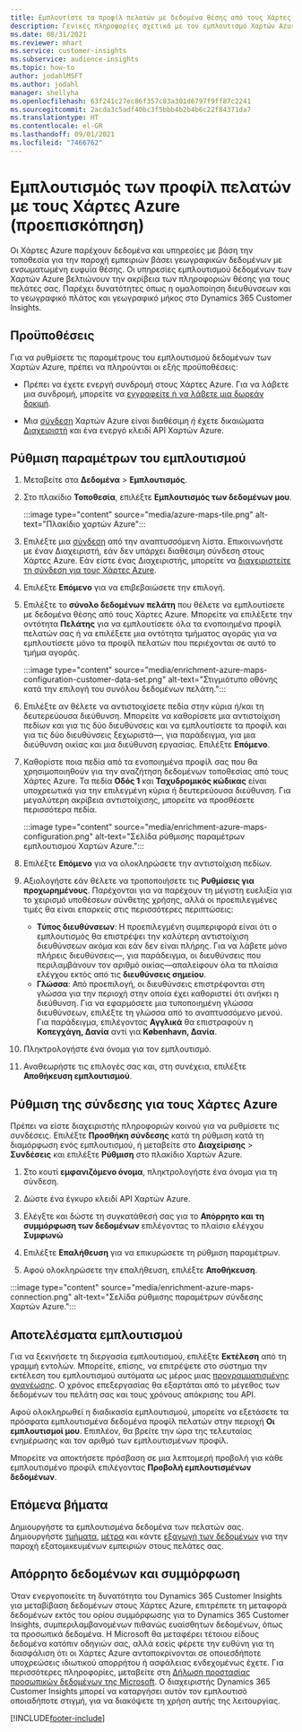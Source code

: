 ```yaml
---
title: Εμπλουτίστε τα προφίλ πελατών με δεδομένα θέσης από τους Χάρτες Azure
description: Γενικές πληροφορίες σχετικά με τον εμπλουτισμό Χαρτών Azure πρώτα.
ms.date: 08/31/2021
ms.reviewer: mhart
ms.service: customer-insights
ms.subservice: audience-insights
ms.topic: how-to
author: jodahlMSFT
ms.author: jodahl
manager: shellyha
ms.openlocfilehash: 63f241c27ec86f357c83a301d6797f9ff87c2241
ms.sourcegitcommit: 2acda3c5adf40bc3f5bbb4b2b4b6c22f84371da7
ms.translationtype: HT
ms.contentlocale: el-GR
ms.lasthandoff: 09/01/2021
ms.locfileid: "7466762"
---
```

# <a name="enrichment-of-customer-profiles-with-azure-maps-preview"></a>Εμπλουτισμός των προφίλ πελατών με τους Χάρτες Azure (προεπισκόπηση)

Οι Χάρτες Azure παρέχουν δεδομένα και υπηρεσίες με βάση την τοποθεσία για την παροχή εμπειριών βάσει γεωγραφικών δεδομένων με ενσωματωμένη ευφυΐα θέσης. Οι υπηρεσίες εμπλουτισμού δεδομένων των Χαρτών Azure βελτιώνουν την ακρίβεια των πληροφοριών θέσης για τους πελάτες σας. Παρέχει δυνατότητες όπως η ομαλοποίηση διευθύνσεων και το γεωγραφικό πλάτος και γεωγραφικό μήκος στο Dynamics 365 Customer Insights.

## <a name="prerequisites"></a>Προϋποθέσεις

Για να ρυθμίσετε τις παραμέτρους του εμπλουτισμού δεδομένων των Χαρτών Azure, πρέπει να πληρούνται οι εξής προϋποθέσεις:

- Πρέπει να έχετε ενεργή συνδρομή στους Χάρτες Azure. Για να λάβετε μια συνδρομή, μπορείτε να [εγγραφείτε ή να λάβετε μια δωρεάν δοκιμή](https://azure.microsoft.com/services/azure-maps/).

- Μια [σύνδεση](connections.md) Χαρτών Azure είναι διαθέσιμη *ή* έχετε δικαιώματα [Διαχειριστή](permissions.md#administrator) και ένα ενεργό κλειδί API Χαρτών Azure.

## <a name="configure-the-enrichment"></a>Ρύθμιση παραμέτρων του εμπλουτισμού

1. Μεταβείτε στα **Δεδομένα** > **Εμπλουτισμός**. 

1. Στο πλακίδιο **Τοποθεσία**, επιλέξτε **Εμπλουτισμός των δεδομένων μου**.

   :::image type="content" source="media/azure-maps-tile.png" alt-text="Πλακίδιο χαρτών Azure":::

1. Επιλέξτε μια [σύνδεση](connections.md) από την αναπτυσσόμενη λίστα. Επικοινωνήστε με έναν Διαχειριστή, εάν δεν υπάρχει διαθέσιμη σύνδεση στους Χάρτες Azure. Εάν είστε ένας Διαχειριστής, μπορείτε να [διαχειριστείτε τη σύνδεση για τους Χάρτες Azure](#configure-the-connection-for-azure-maps). 

1. Επιλέξτε **Επόμενο** για να επιβεβαιώσετε την επιλογή.

1. Επιλέξτε το **σύνολο δεδομένων πελάτη** που θέλετε να εμπλουτίσετε με δεδομένα θέσης από τους Χάρτες Azure. Μπορείτε να επιλέξετε την οντότητα **Πελάτης** για να εμπλουτίσετε όλα τα ενοποιημένα προφίλ πελατών σας ή να επιλέξετε μια οντότητα τμήματος αγοράς για να εμπλουτίσετε μόνο τα προφίλ πελατών που περιέχονται σε αυτό το τμήμα αγοράς.

    :::image type="content" source="media/enrichment-azure-maps-configuration-customer-data-set.png" alt-text="Στιγμιότυπο οθόνης κατά την επιλογή του συνόλου δεδομένων πελάτη.":::

1. Επιλέξτε αν θέλετε να αντιστοιχίσετε πεδία στην κύρια ή/και τη δευτερεύουσα διεύθυνση. Μπορείτε να καθορίσετε μια αντιστοίχιση πεδίων και για τις δύο διευθύνσεις και να εμπλουτίσετε τα προφίλ και για τις δύο διευθύνσεις ξεχωριστά&mdash;, για παράδειγμα, για μια διεύθυνση οικίας και μια διεύθυνση εργασίας. Επιλέξτε **Επόμενο**.

1. Καθορίστε ποια πεδία από τα ενοποιημένα προφίλ σας που θα χρησιμοποιηθούν για την αναζήτηση δεδομένων τοποθεσίας από τους Χάρτες Azure. Τα πεδία **Οδός 1** και **Ταχυδρομικός κώδικας** είναι υποχρεωτικά για την επιλεγμένη κύρια ή δευτερεύουσα διεύθυνση. Για μεγαλύτερη ακρίβεια αντιστοίχισης, μπορείτε να προσθέσετε περισσότερα πεδία.

   :::image type="content" source="media/enrichment-azure-maps-configuration.png" alt-text="Σελίδα ρύθμισης παραμέτρων εμπλουτισμού Χαρτών Azure.":::

1. Επιλέξτε **Επόμενο** για να ολοκληρώσετε την αντιστοίχιση πεδίων.

1. Αξιολογήστε εάν θέλετε να τροποποιήσετε τις **Ρυθμίσεις για προχωρημένους**. Παρέχονται για να παρέχουν τη μέγιστη ευελιξία για το χειρισμό υποθέσεων σύνθετης χρήσης, αλλά οι προεπιλεγμένες τιμές θα είναι επαρκείς στις περισσότερες περιπτώσεις:
   - **Τύπος διευθύνσεων**: Η προεπιλεγμένη συμπεριφορά είναι ότι ο εμπλουτισμός θα επιστρέψει την καλύτερη αντιστοίχιση διευθύνσεων ακόμα και εάν δεν είναι πλήρης. Για να λάβετε μόνο πλήρεις διευθύνσεις&mdash;, για παράδειγμα, οι διευθύνσεις που περιλαμβάνουν τον αριθμό οικίας&mdash;απαλείφουν όλα τα πλαίσια ελέγχου εκτός από τις **διευθύνσεις σημείου**. 
   - **Γλώσσα**: Από προεπιλογή, οι διευθύνσεις επιστρέφονται στη γλώσσα για την περιοχή στην οποία έχει καθοριστεί ότι ανήκει η διεύθυνση. Για να εφαρμόσετε μια τυποποιημένη γλώσσα διευθύνσεων, επιλέξτε τη γλώσσα από το αναπτυσσόμενο μενού. Για παράδειγμα, επιλέγοντας **Αγγλικά** θα επιστραφούν η **Κοπεγχάγη, Δανία** αντί για **København, Δανία**.

1. Πληκτρολογήστε ένα όνομα για τον εμπλουτισμό.

1. Αναθεωρήστε τις επιλογές σας και, στη συνέχεια, επιλέξτε **Αποθήκευση εμπλουτισμού**.

## <a name="configure-the-connection-for-azure-maps"></a>Ρύθμιση της σύνδεσης για τους Χάρτες Azure

Πρέπει να είστε διαχειριστής πληροφοριών κοινού για να ρυθμίσετε τις συνδέσεις. Επιλέξτε **Προσθήκη σύνδεσης** κατά τη ρύθμιση κατά τη διαμόρφωση ενός εμπλουτισμού, ή μεταβείτε στο **Διαχείρισης** > **Συνδέσεις** και επιλέξτε **Ρύθμιση** στο πλακίδιο Χαρτών Azure.

1. Στο κουτί **εμφανιζόμενο όνομα**, πληκτρολογήστε ένα όνομα για τη σύνδεση.

1. Δώστε ένα έγκυρο κλειδί API Χαρτών Azure.

1. Ελέγξτε και δώστε τη συγκατάθεσή σας για το **Απόρρητο και τη συμμόρφωση των δεδομένων** επιλέγοντας το πλαίσιο ελέγχου **Συμφωνώ**

1. Επιλέξτε **Επαλήθευση** για να επικυρώσετε τη ρύθμιση παραμέτρων.

1. Αφού ολοκληρώσετε την επαλήθευση, επιλέξτε **Αποθήκευση**.

:::image type="content" source="media/enrichment-azure-maps-connection.png" alt-text="Σελίδα ρύθμισης παραμέτρων σύνδεσης Χαρτών Azure.":::

## <a name="enrichment-results"></a>Αποτελέσματα εμπλουτισμού

Για να ξεκινήσετε τη διεργασία εμπλουτισμού, επιλέξτε **Εκτέλεση** από τη γραμμή εντολών. Μπορείτε, επίσης, να επιτρέψετε στο σύστημα την εκτέλεση του εμπλουτισμού αυτόματα ως μέρος μιας [προγραμματισμένης ανανέωσης](system.md#schedule-tab). Ο χρόνος επεξεργασίας θα εξαρτάται από το μέγεθος των δεδομένων του πελάτη σας και τους χρόνους απόκρισης του API.

Αφού ολοκληρωθεί η διαδικασία εμπλουτισμού, μπορείτε να εξετάσετε τα πρόσφατα εμπλουτισμένα δεδομένα προφίλ πελατών στην περιοχή **Οι εμπλουτισμοί μου**. Επιπλέον, θα βρείτε την ώρα της τελευταίας ενημέρωσης και τον αριθμό των εμπλουτισμένων προφίλ.

Μπορείτε να αποκτήσετε πρόσβαση σε μια λεπτομερή προβολή για κάθε εμπλουτισμένο προφίλ επιλέγοντας **Προβολή εμπλουτισμένων δεδομένων**.

## <a name="next-steps"></a>Επόμενα βήματα

Δημιουργήστε τα εμπλουτισμένα δεδομένα των πελατών σας. Δημιουργήστε [τμήματα](segments.md), [μέτρα](measures.md) και κάντε [εξαγωγή των δεδομένων](export-destinations.md) για την παροχή εξατομικευμένων εμπειριών στους πελάτες σας.

## <a name="data-privacy-and-compliance"></a>Απόρρητο δεδομένων και συμμόρφωση

Όταν ενεργοποιείτε τη δυνατότητα του Dynamics 365 Customer Insights για μεταβίβαση δεδομένων στους Χάρτες Azure, επιτρέπετε τη μεταφορά δεδομένων εκτός του ορίου συμμόρφωσης για το Dynamics 365 Customer Insights, συμπεριλαμβανομένων πιθανώς ευαίσθητων δεδομένων, όπως τα προσωπικά δεδομένα. Η Microsoft θα μεταφέρει τέτοιου είδους δεδομένα κατόπιν οδηγιών σας, αλλά εσείς φέρετε την ευθύνη για τη διασφάλιση ότι οι Χάρτες Azure ανταποκρίνονται σε οποιεσδήποτε υποχρεώσεις ιδιωτικού απορρήτου ή ασφάλειας ενδεχομένως έχετε. Για περισσότερες πληροφορίες, μεταβείτε στη [Δήλωση προστασίας προσωπικών δεδομένων της Microsoft](https://go.microsoft.com/fwlink/?linkid=396732).
Ο διαχειριστής Dynamics 365 Customer Insights μπορεί να καταργήσει αυτόν τον εμπλουτισό οποιαδήποτε στιγμή, για να διακόψετε τη χρήση αυτής της λειτουργίας.

[!INCLUDE[footer-include](../includes/footer-banner.md)]
